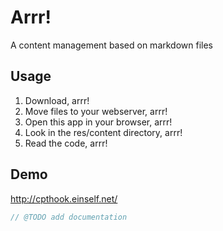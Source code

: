 # Arrr!

A content management based on markdown files

## Usage

1. Download, arrr!
2. Move files to your webserver, arrr!
3. Open this app in your browser, arrr!
4. Look in the res/content directory, arrr!
5. Read the code, arrr!

## Demo

http://cpthook.einself.net/


```php
// @TODO add documentation
```